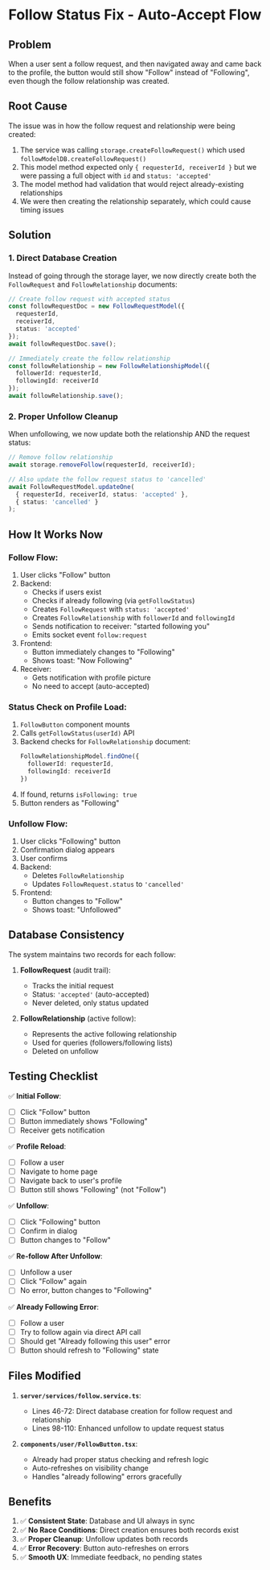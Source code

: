 # Follow Status Fix - Auto-Accept Flow

## Problem
When a user sent a follow request, and then navigated away and came back to the profile, the button would still show "Follow" instead of "Following", even though the follow relationship was created.

## Root Cause
The issue was in how the follow request and relationship were being created:

1. The service was calling `storage.createFollowRequest()` which used `followModelDB.createFollowRequest()`
2. This model method expected only `{ requesterId, receiverId }` but we were passing a full object with `id` and `status: 'accepted'`
3. The model method had validation that would reject already-existing relationships
4. We were then creating the relationship separately, which could cause timing issues

## Solution

### 1. **Direct Database Creation**
Instead of going through the storage layer, we now directly create both the `FollowRequest` and `FollowRelationship` documents:

```typescript
// Create follow request with accepted status
const followRequestDoc = new FollowRequestModel({
  requesterId,
  receiverId,
  status: 'accepted'
});
await followRequestDoc.save();

// Immediately create the follow relationship
const followRelationship = new FollowRelationshipModel({
  followerId: requesterId,
  followingId: receiverId
});
await followRelationship.save();
```

### 2. **Proper Unfollow Cleanup**
When unfollowing, we now update both the relationship AND the request status:

```typescript
// Remove follow relationship
await storage.removeFollow(requesterId, receiverId);

// Also update the follow request status to 'cancelled'
await FollowRequestModel.updateOne(
  { requesterId, receiverId, status: 'accepted' },
  { status: 'cancelled' }
);
```

## How It Works Now

### Follow Flow:
1. User clicks "Follow" button
2. Backend:
   - Checks if users exist
   - Checks if already following (via `getFollowStatus`)
   - Creates `FollowRequest` with `status: 'accepted'`
   - Creates `FollowRelationship` with `followerId` and `followingId`
   - Sends notification to receiver: "started following you"
   - Emits socket event `follow:request`
3. Frontend:
   - Button immediately changes to "Following"
   - Shows toast: "Now Following"
4. Receiver:
   - Gets notification with profile picture
   - No need to accept (auto-accepted)

### Status Check on Profile Load:
1. `FollowButton` component mounts
2. Calls `getFollowStatus(userId)` API
3. Backend checks for `FollowRelationship` document:
   ```typescript
   FollowRelationshipModel.findOne({ 
     followerId: requesterId, 
     followingId: receiverId 
   })
   ```
4. If found, returns `isFollowing: true`
5. Button renders as "Following"

### Unfollow Flow:
1. User clicks "Following" button
2. Confirmation dialog appears
3. User confirms
4. Backend:
   - Deletes `FollowRelationship`
   - Updates `FollowRequest.status` to `'cancelled'`
5. Frontend:
   - Button changes to "Follow"
   - Shows toast: "Unfollowed"

## Database Consistency

The system maintains two records for each follow:

1. **FollowRequest** (audit trail):
   - Tracks the initial request
   - Status: `'accepted'` (auto-accepted)
   - Never deleted, only status updated

2. **FollowRelationship** (active follow):
   - Represents the active following relationship
   - Used for queries (followers/following lists)
   - Deleted on unfollow

## Testing Checklist

✅ **Initial Follow**:
- [ ] Click "Follow" button
- [ ] Button immediately shows "Following"
- [ ] Receiver gets notification

✅ **Profile Reload**:
- [ ] Follow a user
- [ ] Navigate to home page
- [ ] Navigate back to user's profile
- [ ] Button still shows "Following" (not "Follow")

✅ **Unfollow**:
- [ ] Click "Following" button
- [ ] Confirm in dialog
- [ ] Button changes to "Follow"

✅ **Re-follow After Unfollow**:
- [ ] Unfollow a user
- [ ] Click "Follow" again
- [ ] No error, button changes to "Following"

✅ **Already Following Error**:
- [ ] Follow a user
- [ ] Try to follow again via direct API call
- [ ] Should get "Already following this user" error
- [ ] Button should refresh to "Following" state

## Files Modified

1. **`server/services/follow.service.ts`**:
   - Lines 46-72: Direct database creation for follow request and relationship
   - Lines 98-110: Enhanced unfollow to update request status

2. **`components/user/FollowButton.tsx`**:
   - Already had proper status checking and refresh logic
   - Auto-refreshes on visibility change
   - Handles "already following" errors gracefully

## Benefits

1. ✅ **Consistent State**: Database and UI always in sync
2. ✅ **No Race Conditions**: Direct creation ensures both records exist
3. ✅ **Proper Cleanup**: Unfollow updates both records
4. ✅ **Error Recovery**: Button auto-refreshes on errors
5. ✅ **Smooth UX**: Immediate feedback, no pending states








